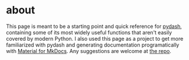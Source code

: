 # about

This page is meant to be a starting point and quick reference for [pydash](https://pydash.readthedocs.io/en/latest/index.html), containing some of its most widely useful functions that aren't easily covered by modern Python. I also used this page as a project to get more familiarized with pydash and generating documentation programatically with [Material for MkDocs](https://squidfunk.github.io/mkdocs-material/). Any suggestions are welcome at [the repo](https://github.com/brunodantas/pydash-cheatsheet/issues).
